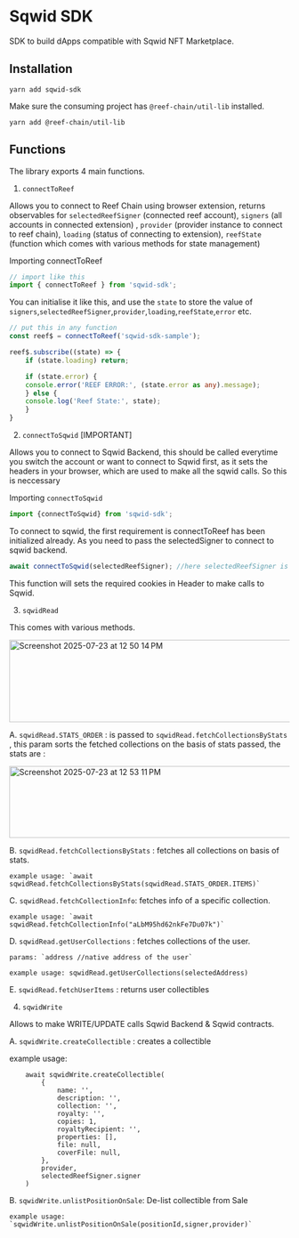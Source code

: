 # Sqwid SDK

SDK to build dApps compatible with Sqwid NFT Marketplace.

## Installation

```yarn add sqwid-sdk```

Make sure the consuming project has `@reef-chain/util-lib` installed.

`yarn add @reef-chain/util-lib`

## Functions

The library exports 4 main functions.

1. `connectToReef`

Allows you to connect to Reef Chain using browser extension, returns observables for `selectedReefSigner` (connected reef account), `signers` (all accounts in connected extension) , `provider` (provider instance to connect to reef chain), `loading` (status of connecting to extension), `reefState` (function which comes with various methods for state management)

Importing connectToReef

```ts
// import like this
import { connectToReef } from 'sqwid-sdk';
```

You can initialise it like this, and use the `state` to store the value of `signers`,`selectedReefSigner`,`provider`,`loading`,`reefState`,`error` etc.

```ts
// put this in any function
const reef$ = connectToReef('sqwid-sdk-sample');

reef$.subscribe((state) => {
    if (state.loading) return;

    if (state.error) {
    console.error('REEF ERROR:', (state.error as any).message);
    } else {
    console.log('Reef State:', state);
    }
}
```

2. `connectToSqwid` [IMPORTANT]

Allows you to connect to Sqwid Backend, this should be called everytime you switch the account or want to connect to Sqwid first, as it sets the headers in your browser, which are used to make all the sqwid calls. So this is neccessary

Importing `connectToSqwid`

```ts
import {connectToSqwid} from 'sqwid-sdk';
```

To connect to sqwid, the first requirement is connectToReef has been initialized already. As you need to pass the selectedSigner to connect to sqwid backend.

```ts
await connectToSqwid(selectedReefSigner); //here selectedReefSigner is reefExtensionConnectResponse.selectedReefSigner 
```

This function will sets the required cookies in Header to make calls to Sqwid.

3. `sqwidRead`

This comes with various methods.

<img width="809" height="148" alt="Screenshot 2025-07-23 at 12 50 14 PM" src="https://github.com/user-attachments/assets/0d38adef-f2a7-4ea5-b506-9ac3e6dd2b96" />

A. `sqwidRead.STATS_ORDER` : is passed to `sqwidRead.fetchCollectionsByStats` , this param sorts the fetched collections on the basis of stats passed, the stats are :

<img width="872" height="129" alt="Screenshot 2025-07-23 at 12 53 11 PM" src="https://github.com/user-attachments/assets/ceb6dfc3-4b6a-4ec9-a085-9ba31c6b16c9" />

B. `sqwidRead.fetchCollectionsByStats` : fetches all collections on basis of stats.
    
    example usage: `await sqwidRead.fetchCollectionsByStats(sqwidRead.STATS_ORDER.ITEMS)`

C. `sqwidRead.fetchCollectionInfo`: fetches info of a specific collection.

    example usage: `await sqwidRead.fetchCollectionInfo("aLbM95hd62nkFe7Du07k")`

D. `sqwidRead.getUserCollections` : fetches collections of the user.

    params: `address //native address of the user`

    example usage: sqwidRead.getUserCollections(selectedAddress)

E. `sqwidRead.fetchUserItems` : returns user collectibles

4. `sqwidWrite`

Allows to make WRITE/UPDATE calls Sqwid Backend & Sqwid contracts.

A. `sqwidWrite.createCollectible` : creates a collectible

example usage:

        await sqwidWrite.createCollectible(
            {
                name: '',
                description: '',
                collection: '',
                royalty: '',
                copies: 1,
                royaltyRecipient: '',
                properties: [],
                file: null,
                coverFile: null,
            },
            provider,
            selectedReefSigner.signer
        )

B. `sqwidWrite.unlistPositionOnSale`: De-list collectible from Sale

    example usage: `sqwidWrite.unlistPositionOnSale(positionId,signer,provider)`
